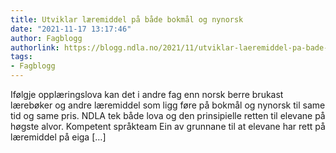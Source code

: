 ```yaml
---
title: Utviklar læremiddel på både bokmål og nynorsk
date: "2021-11-17 13:17:46"
author: Fagblogg
authorlink: https://blogg.ndla.no/2021/11/utviklar-laeremiddel-pa-bade-bokmal-og-nynorsk/
tags:
- Fagblogg
---
```

Ifølgje opplæringslova kan det i andre fag enn norsk berre brukast lærebøker og andre læremiddel som ligg føre på bokmål og nynorsk til same tid og same pris. NDLA tek både lova og den prinsipielle retten til elevane på høgste alvor. Kompetent språkteam Ein av grunnane til at elevane har rett på læremiddel på eiga [&#8230;]